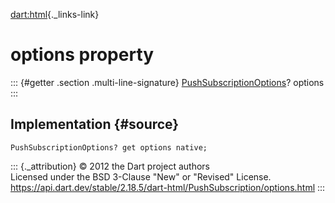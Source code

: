 [dart:html](../../dart-html/dart-html-library){._links-link}

options property
================

::: {#getter .section .multi-line-signature}
[PushSubscriptionOptions](../pushsubscriptionoptions-class)? options
:::

Implementation {#source}
--------------

``` {.language-dart data-language="dart"}
PushSubscriptionOptions? get options native;
```

::: {._attribution}
© 2012 the Dart project authors\
Licensed under the BSD 3-Clause \"New\" or \"Revised\" License.\
<https://api.dart.dev/stable/2.18.5/dart-html/PushSubscription/options.html>
:::
